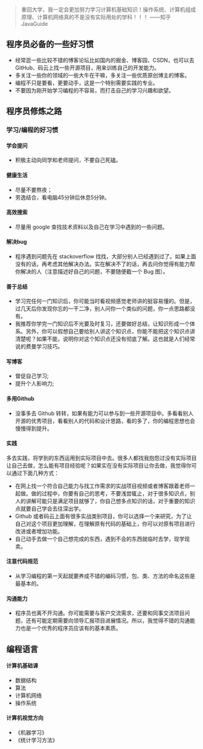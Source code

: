 >重回大学，我一定会更加努力学习计算机基础知识！操作系统、计算机组成原理、计算机网络真的不是没有实际用处的学科！！！       ——知乎 JavaGuide

## 程序员必备的一些好习惯
* 经常逛一些比较不错的博客论坛比如国内的掘金、博客园、CSDN，也可以去 GitHub、码云上找一些开源项目，用来训练自己的开发能力。
* 多关注一些你的领域的一些大牛在干嘛，多关注一些优质原创博主的博客。
* 编程不只是要看，更要动手，这是一个特别需要实践的专业。
* 不要因为刚开始学习编程的不容易，而打击自己的学习兴趣和欲望。
## 程序员修炼之路
### 学习/编程的好习惯
#### 学会提问
* 积极主动向同学和老师提问，不要自己死磕。
#### 健康生活
* 尽量不要熬夜；
* 劳逸结合，看电脑45分钟后休息5分钟。
#### 高效搜索
* 尽量用 google 查找技术资料以及自己在学习中遇到的一些问题。
#### 解决bug

* 程序遇到问题先在 stackoverflow 找找，大部分别人已经遇到过了。如果上面没有的话，再考虑其他解决办法。实在解决不了的话，再去问你觉得有能力帮你解决的人（注意描述好自己的问题，不要随便截一个 Bug 图）。

#### 善于总结

* 学习完任何一门知识后，你可能当时看视频感觉老师讲的挺容易懂的。但是，过几天后你发现你忘的一干二净，别人问你一个类似的问题，你一点思路都没有。
* 我推荐你学完一门知识后不光要及时复习，还要做好总结，让知识形成一个体系。另外，你可以假想自己要给别人讲这个知识点，你能不能把这个知识点讲清楚呢？如果不能，说明你对这个知识点还没有彻底了解。这也就是人们经常说的费曼学习技巧。

#### 写博客

* 督促自己学习;
* 提升个人影响力;

#### 多用Github

* 没事多去 Github 转转，如果有能力可以参与到一些开源项目中。多看看别人开源的优秀项目，看看别人的代码和设计思路，看的多了，你的编程思想也会慢慢得到提升。

#### 实践
多去实践，将学到的东西运用到实际项目中去。很多人都找我抱怨过没有实际项目让自己去做，怎么能有项目经验呢？如果实在没有实际项目让你去做，我觉得你可以通过下面几种方式：

* 在网上找一个符合自己能力与找工作需求的实战项目视频或者博客跟着老师一起做。做的过程中，你要有自己的思考，不要浅尝辄止，对于很多知识点，别人的讲解可能只是满足项目就够了，你自己想多点知识的话，对于重要的知识点就要自己学会去往深出学。
* Github 或者码云上面有很多实战类别项目，你可以选择一个来研究，为了让自己对这个项目更加理解，在理解原有代码的基础上，你可以对原有项目进行改进或者增加功能。
* 自己动手去做一个自己想完成的东西，遇到不会的东西就临时去学，现学现卖。

#### 注意代码规范

* 从学习编程的第一天起就要养成不错的编码习惯，包、类、方法的命名这些是最基本的。

#### 沟通能力

* 程序员也离不开沟通。你可能需要与客户交流需求，还要和同事交流项目问题，还有可能定期需要向领导汇报项目进展情况。所以，我觉得不错的沟通能力也是一个优秀的程序员应该有的基本素质。

## 编程语言
#### 计算机基础课

* 数据结构
* 算法
* 计算机网络
* 操作系统
#### 计算机视觉方向

* 《机器学习》
* 《统计学习方法》
